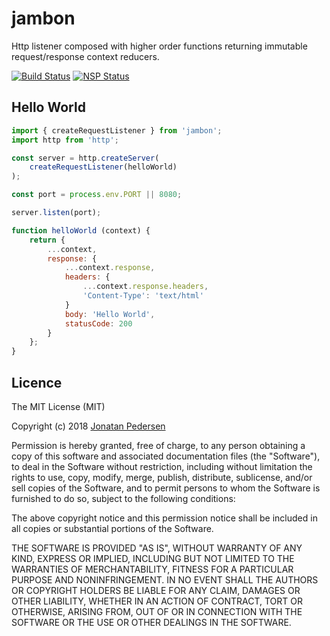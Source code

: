 # jambon

Http listener composed with higher order functions returning immutable request/response context reducers.

[![Build Status](https://travis-ci.org/jonatanpedersen/jambon.svg?branch=master)](https://travis-ci.org/jonatanpedersen/jambon)
[![NSP Status](https://nodesecurity.io/orgs/jonatanpedersen/projects/66fa69df-c041-499b-9867-5dec8475fc8d/badge)](https://nodesecurity.io/orgs/jonatanpedersen/projects/66fa69df-c041-499b-9867-5dec8475fc8d)

## Hello World

``` javascript
import { createRequestListener } from 'jambon';
import http from 'http';

const server = http.createServer(
	createRequestListener(helloWorld)
);

const port = process.env.PORT || 8080;

server.listen(port);

function helloWorld (context) {
	return {
		...context,
		response: {
			...context.response,
			headers: {
				...context.response.headers,
				'Content-Type': 'text/html'
			}
			body: 'Hello World',
			statusCode: 200
		}
	};
}
```

## Licence

The MIT License (MIT)

Copyright (c) 2018 [Jonatan Pedersen](https://www.jonatanpedersen.com/)

Permission is hereby granted, free of charge, to any person obtaining a copy
of this software and associated documentation files (the "Software"), to deal
in the Software without restriction, including without limitation the rights
to use, copy, modify, merge, publish, distribute, sublicense, and/or sell
copies of the Software, and to permit persons to whom the Software is
furnished to do so, subject to the following conditions:

The above copyright notice and this permission notice shall be included in
all copies or substantial portions of the Software.

THE SOFTWARE IS PROVIDED "AS IS", WITHOUT WARRANTY OF ANY KIND, EXPRESS OR
IMPLIED, INCLUDING BUT NOT LIMITED TO THE WARRANTIES OF MERCHANTABILITY,
FITNESS FOR A PARTICULAR PURPOSE AND NONINFRINGEMENT. IN NO EVENT SHALL THE
AUTHORS OR COPYRIGHT HOLDERS BE LIABLE FOR ANY CLAIM, DAMAGES OR OTHER
LIABILITY, WHETHER IN AN ACTION OF CONTRACT, TORT OR OTHERWISE, ARISING FROM,
OUT OF OR IN CONNECTION WITH THE SOFTWARE OR THE USE OR OTHER DEALINGS IN
THE SOFTWARE.
